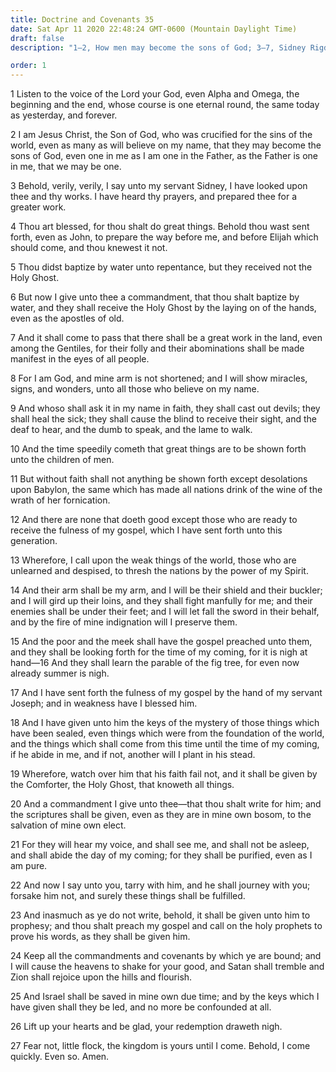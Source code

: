 ```yaml
---
title: Doctrine and Covenants 35
date: Sat Apr 11 2020 22:48:24 GMT-0600 (Mountain Daylight Time)
draft: false
description: "1–2, How men may become the sons of God; 3–7, Sidney Rigdon is called to baptize and to confer the Holy Ghost; 8–12, Signs and miracles are wrought by faith; 13–16, The Lord’s servants will thresh the nations by the power of the Spirit; 17–19, Joseph Smith holds the keys of the mysteries; 20–21, The elect will abide the day of the Lord’s coming; 22–27, Israel will be saved."

order: 1
---
```

    
1 Listen to the voice of the Lord your God, even Alpha and Omega, the beginning and the end, whose course is one eternal round, the same today as yesterday, and forever.

2 I am Jesus Christ, the Son of God, who was crucified for the sins of the world, even as many as will believe on my name, that they may become the sons of God, even one in me as I am one in the Father, as the Father is one in me, that we may be one.

3 Behold, verily, verily, I say unto my servant Sidney, I have looked upon thee and thy works. I have heard thy prayers, and prepared thee for a greater work.

4 Thou art blessed, for thou shalt do great things. Behold thou wast sent forth, even as John, to prepare the way before me, and before Elijah which should come, and thou knewest it not.

5 Thou didst baptize by water unto repentance, but they received not the Holy Ghost.

6 But now I give unto thee a commandment, that thou shalt baptize by water, and they shall receive the Holy Ghost by the laying on of the hands, even as the apostles of old.

7 And it shall come to pass that there shall be a great work in the land, even among the Gentiles, for their folly and their abominations shall be made manifest in the eyes of all people.

8 For I am God, and mine arm is not shortened; and I will show miracles, signs, and wonders, unto all those who believe on my name.

9 And whoso shall ask it in my name in faith, they shall cast out devils; they shall heal the sick; they shall cause the blind to receive their sight, and the deaf to hear, and the dumb to speak, and the lame to walk.

10 And the time speedily cometh that great things are to be shown forth unto the children of men.

11 But without faith shall not anything be shown forth except desolations upon Babylon, the same which has made all nations drink of the wine of the wrath of her fornication.

12 And there are none that doeth good except those who are ready to receive the fulness of my gospel, which I have sent forth unto this generation.

13 Wherefore, I call upon the weak things of the world, those who are unlearned and despised, to thresh the nations by the power of my Spirit.

14 And their arm shall be my arm, and I will be their shield and their buckler; and I will gird up their loins, and they shall fight manfully for me; and their enemies shall be under their feet; and I will let fall the sword in their behalf, and by the fire of mine indignation will I preserve them.

15 And the poor and the meek shall have the gospel preached unto them, and they shall be looking forth for the time of my coming, for it is nigh at hand—16 And they shall learn the parable of the fig tree, for even now already summer is nigh.

17 And I have sent forth the fulness of my gospel by the hand of my servant Joseph; and in weakness have I blessed him.

18 And I have given unto him the keys of the mystery of those things which have been sealed, even things which were from the foundation of the world, and the things which shall come from this time until the time of my coming, if he abide in me, and if not, another will I plant in his stead.

19 Wherefore, watch over him that his faith fail not, and it shall be given by the Comforter, the Holy Ghost, that knoweth all things.

20 And a commandment I give unto thee—that thou shalt write for him; and the scriptures shall be given, even as they are in mine own bosom, to the salvation of mine own elect.

21 For they will hear my voice, and shall see me, and shall not be asleep, and shall abide the day of my coming; for they shall be purified, even as I am pure.

22 And now I say unto you, tarry with him, and he shall journey with you; forsake him not, and surely these things shall be fulfilled.

23 And inasmuch as ye do not write, behold, it shall be given unto him to prophesy; and thou shalt preach my gospel and call on the holy prophets to prove his words, as they shall be given him.

24 Keep all the commandments and covenants by which ye are bound; and I will cause the heavens to shake for your good, and Satan shall tremble and Zion shall rejoice upon the hills and flourish.

25 And Israel shall be saved in mine own due time; and by the keys which I have given shall they be led, and no more be confounded at all.

26 Lift up your hearts and be glad, your redemption draweth nigh.

27 Fear not, little flock, the kingdom is yours until I come. Behold, I come quickly. Even so. Amen.

